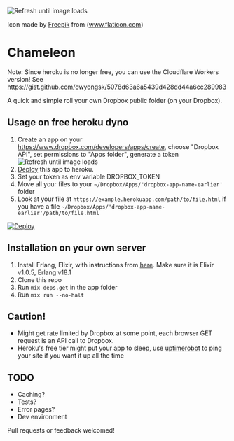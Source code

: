 ![Refresh until image loads](https://chameleon.owyong.sk/chameleon/icon_128.png)

Icon made by [Freepik](www.freepik.com) from (www.flaticon.com)

Chameleon
=========

Note: Since heroku is no longer free, you can use the Cloudflare Workers version!
See https://gist.github.com/owyongsk/5078d63a6a5439d428dd44a6cc289983

A quick and simple roll your own Dropbox public folder (on your Dropbox).

## Usage on free heroku dyno

  1. Create an app on your https://www.dropbox.com/developers/apps/create, choose "Dropbox API", set
     permissions to "Apps folder", generate a token
     ![Refresh until image loads](https://chameleon.owyong.sk/chameleon/dropbox_new_app.png)
  2. [Deploy](https://heroku.com/deploy?template=https://github.com/owyongsk/chameleon&env[DROPBOX_TOKEN=never_gonna_give_you_up]) this app to heroku.
  3. Set your token as env variable DROPBOX_TOKEN
  4. Move all your files to your `~/Dropbox/Apps/'dropbox-app-name-earlier'` folder
  5. Look at your file at `https://example.herokuapp.com/path/to/file.html` if
     you have a file `~/Dropbox/Apps/'dropbox-app-name-earlier'/path/to/file.html`

  [![Deploy](https://www.herokucdn.com/deploy/button.svg)](https://heroku.com/deploy?template=https://github.com/owyongsk/chameleon&env[DROPBOX_TOKEN=never_gonna_give_you_up])

## Installation on your own server

  1. Install Erlang, Elixir, with instructions from [here](https://elixir-lang.org/install.html). Make sure it is Elixir v1.0.5, Erlang v18.1
  2. Clone this repo
  3. Run `mix deps.get` in the app folder
  4. Run `mix run --no-halt`

## Caution!
  * Might get rate limited by Dropbox at some point, each browser GET request is an API call to Dropbox.
  * Heroku's free tier might put your app to sleep, use [uptimerobot](https://uptimerobot.com) to ping your site if you want it up all the time

## TODO

  * Caching?
  * Tests?
  * Error pages?
  * Dev environment

  Pull requests or feedback welcomed!
